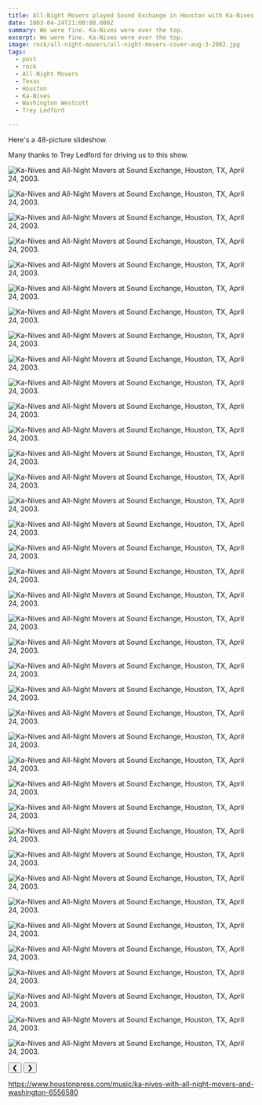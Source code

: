 ```yaml
---
title: All-Night Movers played Sound Exchange in Houston with Ka-Nives.
date: 2003-04-24T21:00:00.000Z
summary: We were fine. Ka-Nives were over the top.
excerpt: We were fine. Ka-Nives were over the top.
image: rock/all-night-movers/all-night-movers-cover-aug-3-2002.jpg
tags:
  - post
  - rock
  - All-Night Movers
  - Texas
  - Houston
  - Ka-Nives
  - Washington Westcott
  - Trey Ledford

---
```


Here's a 48-picture slideshow.

Many thanks to Trey Ledford for driving us to this show.

<div id="viewport">

![Ka-Nives and All-Night Movers at Sound Exchange, Houston, TX, April 24, 2003.](/static/img/rock/anm-houston-apr-24-2003/austinhouston01.jpg "Ka-Nives and All-Night Movers at Sound Exchange, Houston, TX, April 24, 2003.")

![Ka-Nives and All-Night Movers at Sound Exchange, Houston, TX, April 24, 2003.](/static/img/rock/anm-houston-apr-24-2003/austinhouston02.jpg "Ka-Nives and All-Night Movers at Sound Exchange, Houston, TX, April 24, 2003.")

![Ka-Nives and All-Night Movers at Sound Exchange, Houston, TX, April 24, 2003.](/static/img/rock/anm-houston-apr-24-2003/austinhouston03.jpg "Ka-Nives and All-Night Movers at Sound Exchange, Houston, TX, April 24, 2003.")

![Ka-Nives and All-Night Movers at Sound Exchange, Houston, TX, April 24, 2003.](/static/img/rock/anm-houston-apr-24-2003/austinhouston04.jpg "Ka-Nives and All-Night Movers at Sound Exchange, Houston, TX, April 24, 2003.")

![Ka-Nives and All-Night Movers at Sound Exchange, Houston, TX, April 24, 2003.](/static/img/rock/anm-houston-apr-24-2003/austinhouston05.jpg "Ka-Nives and All-Night Movers at Sound Exchange, Houston, TX, April 24, 2003.")

![Ka-Nives and All-Night Movers at Sound Exchange, Houston, TX, April 24, 2003.](/static/img/rock/anm-houston-apr-24-2003/austinhouston06.jpg "Ka-Nives and All-Night Movers at Sound Exchange, Houston, TX, April 24, 2003.")

![Ka-Nives and All-Night Movers at Sound Exchange, Houston, TX, April 24, 2003.](/static/img/rock/anm-houston-apr-24-2003/austinhouston07.jpg "Ka-Nives and All-Night Movers at Sound Exchange, Houston, TX, April 24, 2003.")

![Ka-Nives and All-Night Movers at Sound Exchange, Houston, TX, April 24, 2003.](/static/img/rock/anm-houston-apr-24-2003/austinhouston08.jpg "Ka-Nives and All-Night Movers at Sound Exchange, Houston, TX, April 24, 2003.")

![Ka-Nives and All-Night Movers at Sound Exchange, Houston, TX, April 24, 2003.](/static/img/rock/anm-houston-apr-24-2003/austinhouston09.jpg "Ka-Nives and All-Night Movers at Sound Exchange, Houston, TX, April 24, 2003.")

![Ka-Nives and All-Night Movers at Sound Exchange, Houston, TX, April 24, 2003.](/static/img/rock/anm-houston-apr-24-2003/austinhouston10.jpg "Ka-Nives and All-Night Movers at Sound Exchange, Houston, TX, April 24, 2003.")


![Ka-Nives and All-Night Movers at Sound Exchange, Houston, TX, April 24, 2003.](/static/img/rock/anm-houston-apr-24-2003/austinhouston11.jpg "Ka-Nives and All-Night Movers at Sound Exchange, Houston, TX, April 24, 2003.")

![Ka-Nives and All-Night Movers at Sound Exchange, Houston, TX, April 24, 2003.](/static/img/rock/anm-houston-apr-24-2003/austinhouston12.jpg "Ka-Nives and All-Night Movers at Sound Exchange, Houston, TX, April 24, 2003.")

![Ka-Nives and All-Night Movers at Sound Exchange, Houston, TX, April 24, 2003.](/static/img/rock/anm-houston-apr-24-2003/austinhouston13.jpg "Ka-Nives and All-Night Movers at Sound Exchange, Houston, TX, April 24, 2003.")

![Ka-Nives and All-Night Movers at Sound Exchange, Houston, TX, April 24, 2003.](/static/img/rock/anm-houston-apr-24-2003/austinhouston14.jpg "Ka-Nives and All-Night Movers at Sound Exchange, Houston, TX, April 24, 2003.")

![Ka-Nives and All-Night Movers at Sound Exchange, Houston, TX, April 24, 2003.](/static/img/rock/anm-houston-apr-24-2003/austinhouston15.jpg "Ka-Nives and All-Night Movers at Sound Exchange, Houston, TX, April 24, 2003.")

![Ka-Nives and All-Night Movers at Sound Exchange, Houston, TX, April 24, 2003.](/static/img/rock/anm-houston-apr-24-2003/austinhouston16.jpg "Ka-Nives and All-Night Movers at Sound Exchange, Houston, TX, April 24, 2003.")

![Ka-Nives and All-Night Movers at Sound Exchange, Houston, TX, April 24, 2003.](/static/img/rock/anm-houston-apr-24-2003/austinhouston17.jpg "Ka-Nives and All-Night Movers at Sound Exchange, Houston, TX, April 24, 2003.")

![Ka-Nives and All-Night Movers at Sound Exchange, Houston, TX, April 24, 2003.](/static/img/rock/anm-houston-apr-24-2003/austinhouston18.jpg "Ka-Nives and All-Night Movers at Sound Exchange, Houston, TX, April 24, 2003.")

![Ka-Nives and All-Night Movers at Sound Exchange, Houston, TX, April 24, 2003.](/static/img/rock/anm-houston-apr-24-2003/austinhouston19.jpg "Ka-Nives and All-Night Movers at Sound Exchange, Houston, TX, April 24, 2003.")

![Ka-Nives and All-Night Movers at Sound Exchange, Houston, TX, April 24, 2003.](/static/img/rock/anm-houston-apr-24-2003/austinhouston20.jpg "Ka-Nives and All-Night Movers at Sound Exchange, Houston, TX, April 24, 2003.")


![Ka-Nives and All-Night Movers at Sound Exchange, Houston, TX, April 24, 2003.](/static/img/rock/anm-houston-apr-24-2003/austinhouston21.jpg "Ka-Nives and All-Night Movers at Sound Exchange, Houston, TX, April 24, 2003.")

![Ka-Nives and All-Night Movers at Sound Exchange, Houston, TX, April 24, 2003.](/static/img/rock/anm-houston-apr-24-2003/austinhouston22.jpg "Ka-Nives and All-Night Movers at Sound Exchange, Houston, TX, April 24, 2003.")

![Ka-Nives and All-Night Movers at Sound Exchange, Houston, TX, April 24, 2003.](/static/img/rock/anm-houston-apr-24-2003/austinhouston23.jpg "Ka-Nives and All-Night Movers at Sound Exchange, Houston, TX, April 24, 2003.")

![Ka-Nives and All-Night Movers at Sound Exchange, Houston, TX, April 24, 2003.](/static/img/rock/anm-houston-apr-24-2003/austinhouston24.jpg "Ka-Nives and All-Night Movers at Sound Exchange, Houston, TX, April 24, 2003.")

![Ka-Nives and All-Night Movers at Sound Exchange, Houston, TX, April 24, 2003.](/static/img/rock/anm-houston-apr-24-2003/austinhouston25.jpg "Ka-Nives and All-Night Movers at Sound Exchange, Houston, TX, April 24, 2003.")

![Ka-Nives and All-Night Movers at Sound Exchange, Houston, TX, April 24, 2003.](/static/img/rock/anm-houston-apr-24-2003/austinhouston26.jpg "Ka-Nives and All-Night Movers at Sound Exchange, Houston, TX, April 24, 2003.")

![Ka-Nives and All-Night Movers at Sound Exchange, Houston, TX, April 24, 2003.](/static/img/rock/anm-houston-apr-24-2003/austinhouston27.jpg "Ka-Nives and All-Night Movers at Sound Exchange, Houston, TX, April 24, 2003.")

![Ka-Nives and All-Night Movers at Sound Exchange, Houston, TX, April 24, 2003.](/static/img/rock/anm-houston-apr-24-2003/austinhouston28.jpg "Ka-Nives and All-Night Movers at Sound Exchange, Houston, TX, April 24, 2003.")

![Ka-Nives and All-Night Movers at Sound Exchange, Houston, TX, April 24, 2003.](/static/img/rock/anm-houston-apr-24-2003/austinhouston29.jpg "Ka-Nives and All-Night Movers at Sound Exchange, Houston, TX, April 24, 2003.")

![Ka-Nives and All-Night Movers at Sound Exchange, Houston, TX, April 24, 2003.](/static/img/rock/anm-houston-apr-24-2003/austinhouston30.jpg "Ka-Nives and All-Night Movers at Sound Exchange, Houston, TX, April 24, 2003.")


![Ka-Nives and All-Night Movers at Sound Exchange, Houston, TX, April 24, 2003.](/static/img/rock/anm-houston-apr-24-2003/austinhouston41.jpg "Ka-Nives and All-Night Movers at Sound Exchange, Houston, TX, April 24, 2003.")

![Ka-Nives and All-Night Movers at Sound Exchange, Houston, TX, April 24, 2003.](/static/img/rock/anm-houston-apr-24-2003/austinhouston42.jpg "Ka-Nives and All-Night Movers at Sound Exchange, Houston, TX, April 24, 2003.")

![Ka-Nives and All-Night Movers at Sound Exchange, Houston, TX, April 24, 2003.](/static/img/rock/anm-houston-apr-24-2003/austinhouston43.jpg "Ka-Nives and All-Night Movers at Sound Exchange, Houston, TX, April 24, 2003.")

![Ka-Nives and All-Night Movers at Sound Exchange, Houston, TX, April 24, 2003.](/static/img/rock/anm-houston-apr-24-2003/austinhouston44.jpg "Ka-Nives and All-Night Movers at Sound Exchange, Houston, TX, April 24, 2003.")

![Ka-Nives and All-Night Movers at Sound Exchange, Houston, TX, April 24, 2003.](/static/img/rock/anm-houston-apr-24-2003/austinhouston45.jpg "Ka-Nives and All-Night Movers at Sound Exchange, Houston, TX, April 24, 2003.")

![Ka-Nives and All-Night Movers at Sound Exchange, Houston, TX, April 24, 2003.](/static/img/rock/anm-houston-apr-24-2003/austinhouston46.jpg "Ka-Nives and All-Night Movers at Sound Exchange, Houston, TX, April 24, 2003.")

![Ka-Nives and All-Night Movers at Sound Exchange, Houston, TX, April 24, 2003.](/static/img/rock/anm-houston-apr-24-2003/austinhouston47.jpg "Ka-Nives and All-Night Movers at Sound Exchange, Houston, TX, April 24, 2003.")

![Ka-Nives and All-Night Movers at Sound Exchange, Houston, TX, April 24, 2003.](/static/img/rock/anm-houston-apr-24-2003/austinhouston48.jpg "Ka-Nives and All-Night Movers at Sound Exchange, Houston, TX, April 24, 2003.")

</div>
<div class="flex row-reverse space-between">
  <div id="caption"></div>
  <div class="prevnext-container">
    <button id="buttonPrevious">&#10094;</button>
    <button id="buttonNext">&#10095;</button>
  </div>
</div>



https://www.houstonpress.com/music/ka-nives-with-all-night-movers-and-washington-6556580